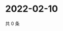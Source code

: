 # 2022-02-10

共 0 条

<!-- BEGIN WEIBO -->
<!-- 最后更新时间 Thu Feb 10 2022 06:08:20 GMT+0800 (China Standard Time) -->

<!-- END WEIBO -->
